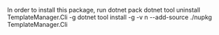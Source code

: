 In order to install this package, run
dotnet pack
dotnet tool uninstall TemplateManager.Cli -g
dotnet tool install -g -v n --add-source ./nupkg TemplateManager.Cli

